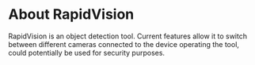 # About RapidVision

RapidVision is an object detection tool. Current features allow it to switch between different cameras connected to the device operating the tool, could potentially be used for security purposes.
